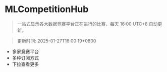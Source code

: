 # MLCompetitionHub

> 一站式显示各大数据竞赛平台正在进行的比赛，每天 16:00 UTC+8 自动更新。
  
> 更新时间: 2025-01-27T16:00:19+0800 

* 多家竞赛平台
* 多种订阅方式
* 下拉查看更多